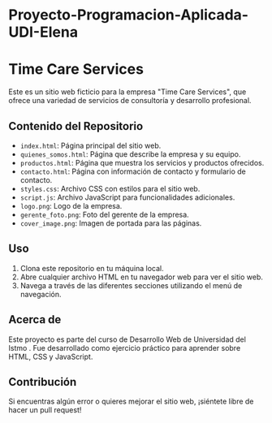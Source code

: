 # Proyecto-Programacion-Aplicada-UDI-Elena

# Time Care Services

Este es un sitio web ficticio para la empresa "Time Care Services", que ofrece una variedad de servicios de consultoría y desarrollo profesional.

## Contenido del Repositorio

- `index.html`: Página principal del sitio web.
- `quienes_somos.html`: Página que describe la empresa y su equipo.
- `productos.html`: Página que muestra los servicios y productos ofrecidos.
- `contacto.html`: Página con información de contacto y formulario de contacto.
- `styles.css`: Archivo CSS con estilos para el sitio web.
- `script.js`: Archivo JavaScript para funcionalidades adicionales.
- `logo.png`: Logo de la empresa.
- `gerente_foto.png`: Foto del gerente de la empresa.
- `cover_image.png`: Imagen de portada para las páginas.

## Uso

1. Clona este repositorio en tu máquina local.
2. Abre cualquier archivo HTML en tu navegador web para ver el sitio web.
3. Navega a través de las diferentes secciones utilizando el menú de navegación.

## Acerca de

Este proyecto es parte del curso de Desarrollo Web de Universidad del Istmo . Fue desarrollado como ejercicio práctico para aprender sobre HTML, CSS y JavaScript.

## Contribución

Si encuentras algún error o quieres mejorar el sitio web, ¡siéntete libre de hacer un pull request!


